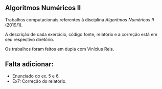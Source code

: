 ## Algoritmos Numéricos II
Trabalhos computacionais referentes à disciplina _Algoritmos Numéricos II_ (2019/1).

A descrição de cada exercício, código fonte, relatório e a correção está em seu respectivo diretório.

Os trabalhos foram feitos em dupla com Vinícius Reis.

## Falta adicionar:
- Enunciado do ex. 5 e 6.
- Ex7: Correção do relatório.